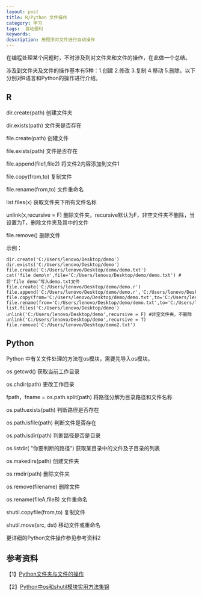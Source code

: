 ```yaml
---
layout: post
title: R/Python 文件操作
category: 学习
tags:  自动便利        
keywords: 
description: 用程序对文件进行自动操作
---
```


在编程处理某个问题时，不时涉及到对文件夹和文件的操作，在此做一个总结。

涉及到文件夹及文件的操作基本有5种：1.创建 2.修改 3.复制 4.移动 5.删除。以下分别对R语言和Python的操作进行介绍。

## R

dir.create(path)  创建文件夹

dir.exists(path)  文件夹是否存在

file.create(path)  创建文件

file.exists(path)  文件是否存在

file.append(file1,file2) 将文件2内容添加到文件1

file.copy(from,to)  复制文件

file.rename(from,to)  文件重命名

list.files(x)  获取文件夹下所有文件名称

unlink(x,recursive = F) 删除文件夹，recursive默认为F，非空文件夹不删除，当设置为T，删除文件夹及其中的文件

file.remove()  删除文件

示例：

    dir.create('C:/Users/lenovo/Desktop/demo')
    dir.exists('C:/Users/lenovo/Desktop/demo')
    file.create('C:/Users/lenovo/Desktop/demo/demo.txt')
    cat('file demo\n',file='C:/Users/lenovo/Desktop/demo/demo.txt') #将'file demo‘写入demo.txt文件
    file.create('C:/Users/lenovo/Desktop/demo/demo.r')
    file.append('C:/Users/lenovo/Desktop/demo/demo.r','C:/Users/lenovo/Desktop/demo/demo.txt')
    file.copy(from='C:/Users/lenovo/Desktop/demo/demo.txt',to='C:/Users/lenovo/Desktop/demo.txt')
    file.rename(from='C:/Users/lenovo/Desktop/demo/demo.txt',to='C:/Users/lenovo/Desktop/demo/demo2.txt')
    list.files('C:/Users/lenovo/Desktop/demo')
    unlink('C:/Users/lenovo/Desktop/demo',recursive = F) #非空文件夹，不删除
    unlink('C:/Users/lenovo/Desktop/demo',recursive = T)
    file.remove('C:/Users/lenovo/Desktop/demo2.txt')

## Python

Python 中有关文件处理的方法在os模块，需要先导入os模块。

os.getcwd() 获取当前工作目录

os.chdir(path) 更改工作目录

fpath，fname = os.path.split(path) 将路径分解为目录路径和文件名称

os.path.exists(path)  判断路径是否存在
 
os.path.isfile(path)  判断文件是否存在
 
os.path.isdir(path)  判断路径是否是目录
    
os.listdir( "你要判断的路径") 获取某目录中的文件及子目录的列表

os.makedirs(path)   创建文件夹

os.rmdir(path)   删除文件夹

os.remove(filename)   删除文件

os.rename(fileA,fileB) 文件重命名

shutil.copyfile(from,to) 复制文件

shutil.move(src, dst)  移动文件或重命名  

更详细的Python文件操作参见参考资料2

## 参考资料

【1】[Python文件夹与文件的操作](http://scm002.iteye.com/blog/1522448)

【2】[Python中os和shutil模块实用方法集锦](http://www.jb51.net/article/50070.htm)
